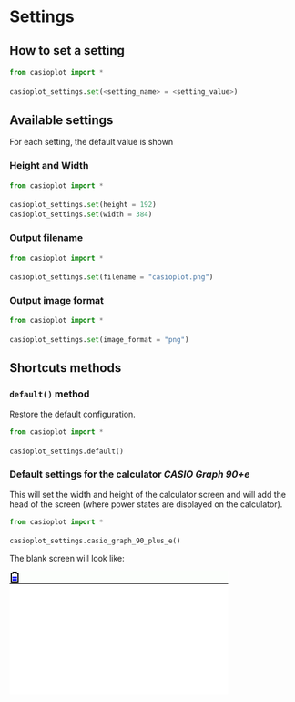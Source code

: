 # Settings
## How to set a setting

```python
from casioplot import *

casioplot_settings.set(<setting_name> = <setting_value>)
```

## Available settings

For each setting, the default value is shown

### Height and Width

```python
from casioplot import *

casioplot_settings.set(height = 192)
casioplot_settings.set(width = 384)
```

### Output filename

```python
from casioplot import *

casioplot_settings.set(filename = "casioplot.png")
```

### Output image format

```python
from casioplot import *

casioplot_settings.set(image_format = "png")
```

## Shortcuts methods

### `default()` method

Restore the default configuration.

```python
from casioplot import *

casioplot_settings.default()
```

### Default settings for the calculator *CASIO Graph 90+e*

This will set the width and height of the calculator screen
and will add the head of the screen (where power states
are displayed on the calculator).

```python
from casioplot import *

casioplot_settings.casio_graph_90_plus_e()
```

The blank screen will look like:

![Casio Graph 90+e empty](images/CASIO_Graph_90+e_empty.png)

